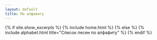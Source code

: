 ```yaml
---
layout: default
title: По алфавиту
---
```


{% if site.show_excerpts %}
  {% include home.html %}
{% else %}
  {% include alphabet.html title="Список песен по алфафиту" %}
{% endif %}
